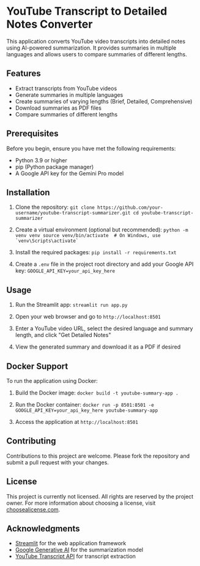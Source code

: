 # YouTube Transcript to Detailed Notes Converter

This application converts YouTube video transcripts into detailed notes using AI-powered summarization. It provides summaries in multiple languages and allows users to compare summaries of different lengths.

## Features

- Extract transcripts from YouTube videos
- Generate summaries in multiple languages
- Create summaries of varying lengths (Brief, Detailed, Comprehensive)
- Download summaries as PDF files
- Compare summaries of different lengths

## Prerequisites

Before you begin, ensure you have met the following requirements:

- Python 3.9 or higher
- pip (Python package manager)
- A Google API key for the Gemini Pro model

## Installation

1. Clone the repository:   ```
   git clone https://github.com/your-username/youtube-transcript-summarizer.git
   cd youtube-transcript-summarizer   ```

2. Create a virtual environment (optional but recommended):   ```
   python -m venv venv
   source venv/bin/activate  # On Windows, use `venv\Scripts\activate`   ```

3. Install the required packages:   ```
   pip install -r requirements.txt   ```

4. Create a `.env` file in the project root directory and add your Google API key:   ```
   GOOGLE_API_KEY=your_api_key_here   ```

## Usage

1. Run the Streamlit app:   ```
   streamlit run app.py   ```

2. Open your web browser and go to `http://localhost:8501`

3. Enter a YouTube video URL, select the desired language and summary length, and click "Get Detailed Notes"

4. View the generated summary and download it as a PDF if desired

## Docker Support

To run the application using Docker:

1. Build the Docker image:   ```
   docker build -t youtube-summary-app .   ```

2. Run the Docker container:   ```
   docker run -p 8501:8501 -e GOOGLE_API_KEY=your_api_key_here youtube-summary-app   ```

3. Access the application at `http://localhost:8501`

## Contributing

Contributions to this project are welcome. Please fork the repository and submit a pull request with your changes.

## License

This project is currently not licensed. All rights are reserved by the project owner. For more information about choosing a license, visit [choosealicense.com](https://choosealicense.com/).

## Acknowledgments

- [Streamlit](https://streamlit.io/) for the web application framework
- [Google Generative AI](https://cloud.google.com/ai-platform/training/docs/algorithms/generative-ai) for the summarization model
- [YouTube Transcript API](https://github.com/jdepoix/youtube-transcript-api) for transcript extraction
